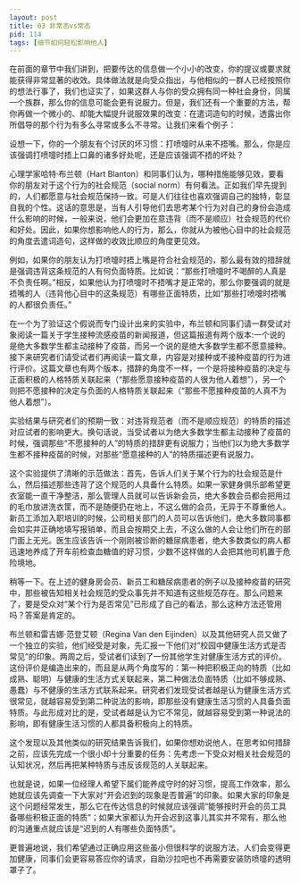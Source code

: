 ```yaml
---
layout: post
title: 03 非常态vs常态
pid: 114
tags: [细节如何轻松影响他人]
---
```


在前面的章节中我们讲到，把要传达的信息做一个小小的改变，你的提议或要求就能获得非常显著的收效。具体做法就是向受众指出，与他相似的一群人已经按照你的想法行事了，我们也证实了，如果这群人与你的受众拥有同一种社会身份，同属一个族群，那么你的信息可能会更有说服力。但是，我们还有一个重要的方法，帮你再做一个微小的、却能大幅提升说服效果的改变：在遣词造句的时候，透露出你所倡导的那个行为有多么寻常或多么不寻常。让我们来看个例子：

设想一下，你的一个朋友有个讨厌的坏习惯：打喷嚏时从来不捂嘴。那么，你是应该强调打喷嚏时捂上口鼻的诸多好处呢，还是应该强调不捂的坏处？

心理学家哈特·布兰顿（Hart Blanton）和同事们认为，哪种措施能够见效，要看你的朋友对于这个行为的社会规范（social norm）有何看法。正如我们早先提到的，人们都愿意与社会规范保持一致。可是人们往往也喜欢强调自己的独特，彰显自我的个性。这话的意思是，当有人引导他们去思考某个行为对自己的身份会造成什么影响的时候，一般来说，他们会更加在意违背（而不是顺应）社会规范的代价和好处。因此，如果你想影响他人的行为，那么，你就从为被他心目中的社会规范的角度去遣词造句，这样做的收效比顺应的角度更见效。

例如，如果你的朋友认为打喷嚏时捂上嘴是符合社会规范的，那么最有效的措辞就是强调违背这条规范的人有何负面特质。比如说：“那些打喷嚏时不喝醉的人真是不负责任啊。”相反，如果他认为打喷嚏时不捂嘴才是正常的，那么你要强调的就是捂嘴的人（违背他心目中的这条规范）有哪些正面特质，比如“那些打喷嚏时捂嘴的人都很负责任。”

在一个为了验证这个假说而专门设计出来的实验中，布兰顿和同事们请一群受试对象阅读一篇关于学生接种流感疫苗的新闻报道，但这篇报道有两个版本:一个说的是绝大多数学生都主动接种了疫苗，而另一个说的是绝大多数学生都不愿意接种。接下来研究者们请受试者们再阅读一篇文章，内容是对接种或不接种疫苗的行为进行评价。这篇文章也有两个版本，措辞的角度不一样，一个是将接种疫苗的决定与正面积极的人格特质关联起来（“那些愿意接种疫苗的人很为他人着想”），另一个则把不愿接种的决定与负面的人格特质关联起来（“那些不愿接种疫苗的人真不为他人着想”）。

实验结果与研究者们的预期一致：对违背规范者（而不是顺应规范）的特质的描述对应试者的影响更大。换句话说，当受试者以为绝大多数学生都主动接种了疫苗的时候，强调那些“不愿接种的人”的特质的措辞更有说服力；当他们以为绝大多数学生都不接种疫苗的时候，对那些“愿意接种的人”的特质描述更有说服力。

这个实验提供了清晰的示范做法：首先，告诉人们关于某个行为的社会规范是什么，然后描述那些违背了这个规范的人具备什么特质。如果一家健身俱乐部希望更衣室能一直干净整洁，那么管理人员就可以告诉新会员，绝大多数会员都会把用过的毛巾放进洗衣筐，而不是随便扔在地上，不这么做的会员，无异于不尊重他人。新员工添加入职培训的时候，公司相关部门的人员可以告诉他们，绝大多数同事都会如实并正确地填写报销单，而且会按期交上去，不这么做的人会让他们所在的部门面上无光。医生应该告诉一个刚刚被诊断的糖尿病患者，绝大多数类似的病人都迅速地养成了开车前检查血糖值的好习惯，少数不这样做的人会把其他司机置于危险境地。

稍等一下。在上述的健身房会员、新员工和糖尿病患者的例子以及接种疫苗的研究中，那些被告知相关社会规范的受众事先并不知道有这些规范存在。那么问题来了，要是受众对“某个行为是否常见”已形成了自己的看法，那么这种方法还管用吗？答案是肯定的。

布兰顿和雷吉娜·范登艾顿（Regina Van den Eijinden）以及其他研究人员又做了一个独立的实验，他们经受是对象，先汇报一下他们对“校园中健康生活方式是否常见”的印象。两周之后，受试者们读到了一份其他学生对健康生活方式的评价。这份评价是编造出来的，而且是从两个角度写的：第一种把积极正向的特质（比如成熟、聪明）与健康的生活方式关联起来，第二种做法负面特质（比如不够成熟、愚蠢）与不健康的生活方式联系起来。研究者们发现受试者越是认为健康生活方式很常见，就越容易受到第二种说法的影响，即那些没有健康生活习惯的人具备负面特质。与此形成对比的是，受试者越是认为它不常见，就越容易受到第一种说法的影响，即有健康生活习惯的人都具备积极向上的特质。

这个发现以及其他类似的研究结果告诉我们，如果你想劝说他人，在思考如何措辞之前，应该先完成一个很小却十分重要的任务：先考虑一下受众对相关社会规范的认知状况，然后再把某种特质与违反该规范的人关联起来。

也就是说，如果一位经理人希望下属们能养成守时的好习惯，提高工作效率，那么她就应该先调查一下大家对“开会迟到的现象是否普遍”的印象。如果大家的印象是这个问题经常发生，那么它在传达信息的时候就应该强调“能够按时开会的员工具备哪些积极正面的特质”；如果大家都认为开会迟到这事儿其实并不常有，那么他的沟通重点就应该是“迟到的人有哪些负面特质”。

更普遍地说，我们希望通过正确应用这些虽小但很科学的说服方法，人们会变得更加健康，同事们会更容易答应你的请求，自助沙拉吧也不再需要安装防喷嚏的透明罩子了。
